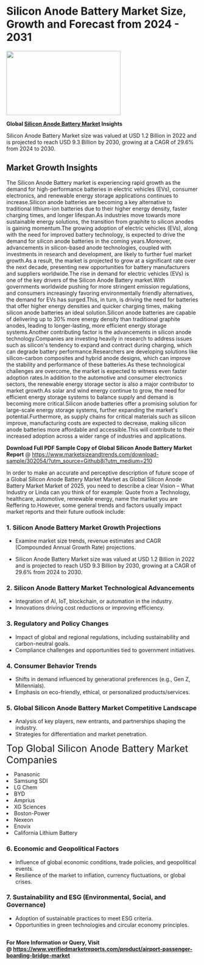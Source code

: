 <H1>Silicon Anode Battery Market Size, Growth and Forecast from 2024 - 2031</H1><img class="aligncenter size-medium wp-image-584254" src="https://thirdeyenews.in/wp-content/uploads/2024/09/Global-Market-Research-300x168.jpeg" alt="" width="300" height="168" /><p><strong>Global&nbsp;<a href="https://www.marketsizeandtrends.com/download-sample/302054/?utm_source=Github8j?utm_medium=210">Silicon Anode Battery Market</a> Insights</strong></p><p>Silicon Anode Battery Market size was valued at USD 1.2 Billion in 2022 and is projected to reach USD 9.3 Billion by 2030, growing at a CAGR of 29.6% from 2024 to 2030.</p><p><h2>Market Growth Insights</h2> The Silicon Anode Battery market is experiencing rapid growth as the demand for high-performance batteries in electric vehicles (EVs), consumer electronics, and renewable energy storage applications continues to increase.Silicon anode batteries are becoming a key alternative to traditional lithium-ion batteries due to their higher energy density, faster charging times, and longer lifespan.As industries move towards more sustainable energy solutions, the transition from graphite to silicon anodes is gaining momentum.The growing adoption of electric vehicles (EVs), along with the need for improved battery technology, is expected to drive the demand for silicon anode batteries in the coming years.Moreover, advancements in silicon-based anode technologies, coupled with investments in research and development, are likely to further fuel market growth.As a result, the market is projected to grow at a significant rate over the next decade, presenting new opportunities for battery manufacturers and suppliers worldwide.The rise in demand for electric vehicles (EVs) is one of the key drivers of the Silicon Anode Battery market.With governments worldwide pushing for more stringent emission regulations, and consumers increasingly favoring environmentally friendly alternatives, the demand for EVs has surged.This, in turn, is driving the need for batteries that offer higher energy densities and quicker charging times, making silicon anode batteries an ideal solution.Silicon anode batteries are capable of delivering up to 30% more energy density than traditional graphite anodes, leading to longer-lasting, more efficient energy storage systems.Another contributing factor is the advancements in silicon anode technology.Companies are investing heavily in research to address issues such as silicon's tendency to expand and contract during charging, which can degrade battery performance.Researchers are developing solutions like silicon-carbon composites and hybrid anode designs, which can improve the stability and performance of these batteries.As these technological challenges are overcome, the market is expected to witness even faster adoption rates.In addition to the automotive and consumer electronics sectors, the renewable energy storage sector is also a major contributor to market growth.As solar and wind energy continue to grow, the need for efficient energy storage systems to balance supply and demand is becoming more critical.Silicon anode batteries offer a promising solution for large-scale energy storage systems, further expanding the market's potential.Furthermore, as supply chains for critical materials such as silicon improve, manufacturing costs are expected to decrease, making silicon anode batteries more affordable and accessible.This will contribute to their increased adoption across a wider range of industries and applications.<p><span class=""><strong>Download Full PDF Sample Copy of Global Silicon Anode Battery Market Report</strong> @ <a href="https://www.marketsizeandtrends.com/download-sample/302054/?utm_source=Github8j?utm_medium=210" target="_blank">https://www.marketsizeandtrends.com/download-sample/302054/?utm_source=Github8j?utm_medium=210</a></span></p><p>In order to make an accurate and perceptive description of future scope of a Global&nbsp;Silicon Anode Battery Market Market as Global&nbsp;Silicon Anode Battery Market Market of 2025, you need to describe a clear Vision &ndash; What Industry or Linda can you think of for example: Quote from a Technology, healthcare, automotive, renewable energy, name the market you are Reffering to.However, some general trends and factors usually impact market reports and their future outlook include:</p><h3>1.&nbsp;<strong>Silicon Anode Battery Market Growth Projections</strong></h3><ul><li>Examine market size trends, revenue estimates and CAGR (Compounded Annual Growth Rate) projections.</li><li><p>Silicon Anode Battery Market size was valued at USD 1.2 Billion in 2022 and is projected to reach USD 9.3 Billion by 2030, growing at a CAGR of 29.6% from 2024 to 2030.</p></li></ul><h3>2.&nbsp;<strong>Silicon Anode Battery Market Technological Advancements</strong></h3><ul><li>Integration of AI, IoT, blockchain, or automation in the industry.</li><li>Innovations driving cost reductions or improving efficiency.</li></ul><h3>3.&nbsp;<strong>Regulatory and Policy Changes</strong></h3><ul><li>Impact of global and regional regulations, including sustainability and carbon-neutral goals.</li><li>Compliance challenges and opportunities tied to government initiatives.</li></ul><h3>4.&nbsp;<strong>Consumer Behavior Trends</strong></h3><ul><li>Shifts in demand influenced by generational preferences (e.g., Gen Z, Millennials).</li><li>Emphasis on eco-friendly, ethical, or personalized products/services.</li></ul><h3>5.&nbsp;<strong>Global Silicon Anode Battery Market Competitive Landscape</strong></h3><ul><li>Analysis of key players, new entrants, and partnerships shaping the industry.</li><li>Strategies for differentiation and market penetration.</li></ul><p data-pm-slice="1 1 []"><span style="color: inherit; font-family: inherit; font-size: 25px;">Top Global Silicon Anode Battery Market Companies</span></p><div class="" data-test-id=""><p><li>Panasonic</li><li> Samsung SDI</li><li> LG Chem</li><li> BYD</li><li> Amprius</li><li> XG Sciences</li><li> Boston-Power</li><li> Nexeon</li><li> Enovix</li><li> California Lithium Battery</li></p></div><h3>6.&nbsp;<strong>Economic and Geopolitical Factors</strong></h3><ul><li>Influence of global economic conditions, trade policies, and geopolitical events.</li><li>Resilience of the market to inflation, currency fluctuations, or global crises.</li></ul><h3>7.&nbsp;<strong>Sustainability and ESG (Environmental, Social, and Governance)</strong></h3><ul><li>Adoption of sustainable practices to meet ESG criteria.</li><li>Opportunities in green technologies and circular economy principles.</li></ul><h2><strong style="font-size: 14px;">For More Information or Query, Visit @&nbsp;</strong><a style="background-color: #ffffff; font-size: 14px;" href="https://www.marketsizeandtrends.com/report/silicon-anode-battery-market/" target="_blank">https://www.verifiedmarketreports.com/product/airport-passenger-boarding-bridge-market</a></h2>